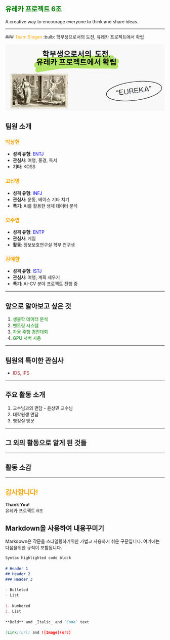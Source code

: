<!-- css -->
<link rel="stylesheet" href="theme.css">

## <span style="color:green;">유레카 프로젝트 6조</span>  
A creative way to encourage everyone to think and share ideas.

---
<div class="container">
<!-- slogan 
 슬로건 선정 이유 등 간단한 설명 필요-->
### <span style="color:orange;">Team Slogan</span>
:bulb: 학부생으로서의 도전,  유레카 프로젝트에서 확립

![teamslogan](images/teamslogan.png)
</div>

<!-- 팀원에 대한 간단한 소개 -->

## 팀원 소개  

### <span style="color:orange;">박상현</span>
- **성격 유형**: <span style="color:blue;">ENTJ</span>  
- **관심사**: 여행, 풍경, 독서  
- **기타**: KOSS  

### <span style="color:orange;">고신영</span>   
- **성격 유형**: <span style="color:blue;">INFJ</span>  
- **관심사**: 운동, 베이스 기타 치기  
- **특기**: AI를 활용한 생체 데이터 분석  

### <span style="color:orange;">오주엽</span>  
- **성격 유형**: <span style="color:blue;">ENTP</span>  
- **관심사**: 게임  
- **활동**: 정보보호연구실 학부 연구생  

### <span style="color:orange;">김예향</span>  
- **성격 유형**: <span style="color:blue;">ISTJ</span>  
- **관심사**: 여행, 계획 세우기  
- **특기**: AI-CV 분야 프로젝트 진행 중  
 
---

<!-- 알아보고 싶은 것들과 공통 관심사 등 -->
## 앞으로 알아보고 싶은 것  

1. <span style="color:green;">생물학 데이터 분석</span>  
2. <span style="color:green;">멘토링 시스템</span>  
3. <span style="color:green;">자율 주행 경진대회</span>  
4. <span style="color:green;">GPU 서버 사용</span>  

---

## 팀원의 특이한 관심사  

- <span style="color:brown;">IDS, IPS</span>  

---

<!-- 주요 활동 소개
  사진 + 정리 필요-->
## 주요 활동 소개  

1. 교수님과의 면담 - 윤상민 교수님  
2. 대학원생 면담  
3. 행정실 방문  
---

<!-- 알게된 것들 -->
## 그 외의 활동으로 알게 된 것들


---

<!-- 각자 소감 정리 -->
## 활동 소감

---

## <span style="color:orange;">감사합니다!</span>  
**Thank You!**  
유레카 프로젝트 6조

## Markdown을 사용하여 내용꾸미기

Markdown은 작문을 스타일링하기위한 가볍고 사용하기 쉬운 구문입니다. 여기에는 다음을위한 규칙이 포함됩니다.

```markdown
Syntax highlighted code block

# Header 1
## Header 2
### Header 3

- Bulleted
- List

1. Numbered
2. List

**Bold** and _Italic_ and `Code` text

[Link](url) and ![Image](src)
```

